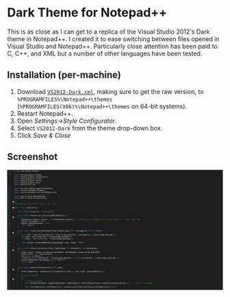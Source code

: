 Dark Theme for Notepad++
=============

This is as close as I can get to a replica of the Visual Studio 2012's Dark theme in Notepad++. I created it to ease switching between files opened in Visual Studio and Notepad++. Particularly close attention has been paid to C, C++, and XML but a number of other languages have been tested.

Installation (per-machine)
--------------------------

1. Download [`VS2012-Dark.xml`](https://raw.githubusercontent.com/SeanCline/Npp-VS2012-Dark/master/VS2012-Dark.xml), making sure to get the raw version, to `%PROGRAMFILES%\Notepad++\themes` (`%PROGRAMFILES(X86)%\Notepad++\themes` on 64-bit systems).
2. Restart Notepad++.
3. Open *Settings->Style Configurator*.
4. Select `VS2012-Dark` from the theme drop-down box.
5. Click *Save & Close*

Screenshot
----------
![Screenshot](https://github.com/SeanCline/Npp-VS2012-Dark/raw/master/screenshot.png "Screenshot")
